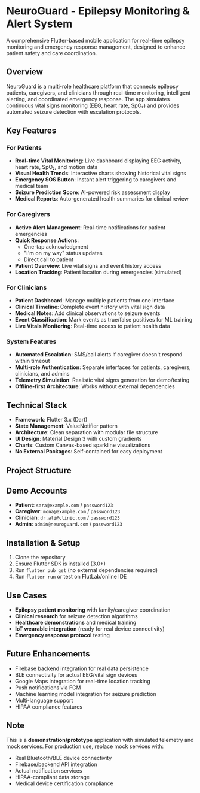 # NeuroGuard - Epilepsy Monitoring & Alert System

A comprehensive Flutter-based mobile application for real-time epilepsy monitoring and emergency response management, designed to enhance patient safety and care coordination.

## Overview

NeuroGuard is a multi-role healthcare platform that connects epilepsy patients, caregivers, and clinicians through real-time monitoring, intelligent alerting, and coordinated emergency response. The app simulates continuous vital signs monitoring (EEG, heart rate, SpO₂) and provides automated seizure detection with escalation protocols.

## Key Features

### For Patients
- **Real-time Vital Monitoring**: Live dashboard displaying EEG activity, heart rate, SpO₂, and motion data
- **Visual Health Trends**: Interactive charts showing historical vital signs
- **Emergency SOS Button**: Instant alert triggering to caregivers and medical team
- **Seizure Prediction Score**: AI-powered risk assessment display
- **Medical Reports**: Auto-generated health summaries for clinical review

### For Caregivers
- **Active Alert Management**: Real-time notifications for patient emergencies
- **Quick Response Actions**: 
  - One-tap acknowledgment
  - "I'm on my way" status updates
  - Direct call to patient
- **Patient Overview**: Live vital signs and event history access
- **Location Tracking**: Patient location during emergencies (simulated)

### For Clinicians
- **Patient Dashboard**: Manage multiple patients from one interface
- **Clinical Timeline**: Complete event history with vital sign data
- **Medical Notes**: Add clinical observations to seizure events
- **Event Classification**: Mark events as true/false positives for ML training
- **Live Vitals Monitoring**: Real-time access to patient health data

### System Features
- **Automated Escalation**: SMS/call alerts if caregiver doesn't respond within timeout
- **Multi-role Authentication**: Separate interfaces for patients, caregivers, clinicians, and admins
- **Telemetry Simulation**: Realistic vital signs generation for demo/testing
- **Offline-first Architecture**: Works without external dependencies

## Technical Stack

- **Framework**: Flutter 3.x (Dart)
- **State Management**: ValueNotifier pattern
- **Architecture**: Clean separation with modular file structure
- **UI Design**: Material Design 3 with custom gradients
- **Charts**: Custom Canvas-based sparkline visualizations
- **No External Packages**: Self-contained for easy deployment

## Project Structure


## Demo Accounts

- **Patient**: `sara@example.com` / `password123`
- **Caregiver**: `mona@example.com` / `password123`
- **Clinician**: `dr.ali@clinic.com` / `password123`
- **Admin**: `admin@neuroguard.com` / `password123`

## Installation & Setup

1. Clone the repository
2. Ensure Flutter SDK is installed (3.0+)
3. Run `flutter pub get` (no external dependencies required)
4. Run `flutter run` or test on FlutLab/online IDE

## Use Cases

- **Epilepsy patient monitoring** with family/caregiver coordination
- **Clinical research** for seizure detection algorithms
- **Healthcare demonstrations** and medical training
- **IoT wearable integration** (ready for real device connectivity)
- **Emergency response protocol** testing

## Future Enhancements

- Firebase backend integration for real data persistence
- BLE connectivity for actual EEG/vital sign devices
- Google Maps integration for real-time location tracking
- Push notifications via FCM
- Machine learning model integration for seizure prediction
- Multi-language support
- HIPAA compliance features

## Note

This is a **demonstration/prototype** application with simulated telemetry and mock services. For production use, replace mock services with:
- Real Bluetooth/BLE device connectivity
- Firebase/backend API integration
- Actual notification services
- HIPAA-compliant data storage
- Medical device certification compliance


